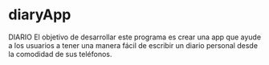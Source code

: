 # diaryApp
DIARIO El objetivo de desarrollar este programa es crear una app que ayude a los usuarios a tener una manera fácil de escribir un diario personal desde la comodidad de sus teléfonos.
